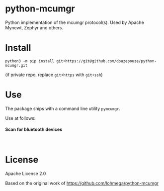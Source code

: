 python-mcumgr
=============

Python implementation of the mcumgr protocol(s). Used by Apache Mynewt, Zephyr and others.


Install
=======
```
python3 -m pip install git+https://git@github.com/douzepouze/python-mcumgr.git
```
(if private repo, replace `git+https` with `git+ssh`)


Use
===

The package ships with a command line utility `pymcumgr`.

Use at follows:

#### Scan for bluetooth devices

```


```


License
=======

Apache License 2.0

Based on the original work of https://github.com/lohmega/python-mcumgr





